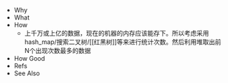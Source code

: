 - Why
- What
- How
	- 上千万或上亿的数据，现在的机器的内存应该能存下。所以考虑采用hash_map/搜索二叉树/[[红黑树]]等来进行统计次数。然后利用堆取出前N个出现次数最多的数据
- How Good
- Refs
- See Also